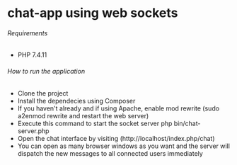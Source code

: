 # chat-app using web sockets

###### Requirements
- PHP 7.4.11

###### How to run the application
- Clone the project
- Install the dependecies using Composer
- If you haven't already and if using Apache, enable mod rewrite (sudo a2enmod rewrite and restart the web server)
- Execute this command to start the socket server php bin/chat-server.php
- Open the chat interface by visiting (http://localhost/index.php/chat)
- You can open as many browser windows as you want and the server will dispatch the new messages to all connected users immediately

